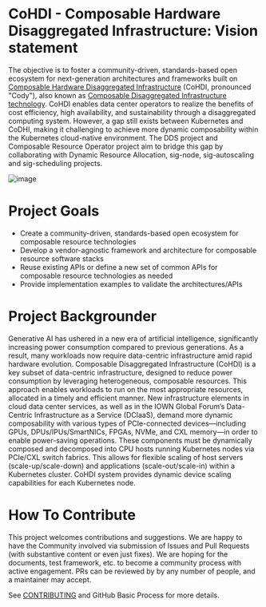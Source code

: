 # CoHDI - Composable Hardware Disaggregated Infrastructure: Vision statement

The objective is to foster a community-driven, standards-based open ecosystem for next-generation architectures and frameworks built on [Composable Hardware Disaggregated Infrastructure](https://github.com/CoHDI/README.md/blob/main/SPEC.md) (CoHDI, pronounced "Cody"), also known as [Composable Disaggregated Infrastructure technology](https://github.com/InfraDDS/README.md/blob/main/SPEC.md).
CoHDI enables data center operators to realize the benefits of cost efficiency, high availability, and sustainability through a disaggregated computing system. 
However, a gap still exists between Kubernetes and CoDHI, making it challenging to achieve more dynamic composability within the Kubernetes cloud-native environment. 
The DDS project and Composable Resource Operator project aim to bridge this gap by collaborating with Dynamic Resource Allocation, sig-node, sig-autoscaling and sig-scheduling projects.

![image](https://github.com/user-attachments/assets/b74707a8-5a48-46c8-93fe-945f9df13646)

# Project Goals
- Create a community-driven, standards-based open ecosystem for composable resource technologies
- Develop a vendor-agnostic framework and architecture for composable resource software stacks
- Reuse existing APIs or define a new set of common APIs for composable resource technologies as needed
- Provide implementation examples to validate the architectures/APIs

# Project Backgrounder
Generative AI has ushered in a new era of artificial intelligence, significantly increasing power consumption compared to previous generations. As a result, many workloads now require data-centric infrastructure amid rapid hardware evolution.
Composable Disaggregated Infrastructure (CoHDI) is a key subset of data-centric infrastructure, designed to reduce power consumption by leveraging heterogeneous, composable resources. This approach enables workloads to run on the most appropriate resources, allocated in a timely and efficient manner.
New infrastructure elements in cloud data center services, as well as in the IOWN Global Forum’s Data-Centric Infrastructure as a Service (DCIaaS), demand more dynamic composability with various types of PCIe-connected devices—including GPUs, DPUs/IPUs/SmartNICs, FPGAs, NVMe, and CXL memory—in order to enable power-saving operations.
These components must be dynamically composed and decomposed into CPU hosts running Kubernetes nodes via PCIe/CXL switch fabrics. This allows for flexible scaling of host servers (scale-up/scale-down) and applications (scale-out/scale-in) within a Kubernetes cluster.
CoHDI system provides dynamic device scaling capabilities for each Kubernetes node.

# How To Contribute
This project welcomes contributions and suggestions. We are happy to have the Community involved via submission of Issues and Pull Requests (with substantive content or even just fixes). We are hoping for the documents, test framework, etc. to become a community process with active engagement. PRs can be reviewed by by any number of people, and a maintainer may accept.

See [CONTRIBUTING](https://github.com/InfraDDS/composable-dra-driver/blob/main/CONTRIBUTING.md) and GitHub Basic Process for more details.

